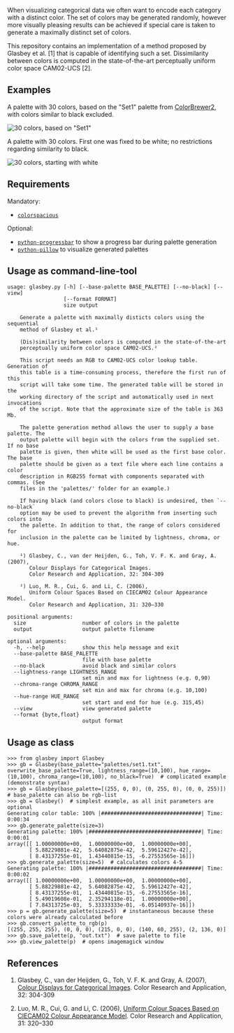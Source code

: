 When visualizing categorical data we often want to encode each category with a
distinct color. The set of colors may be generated randomly, however more
visually pleasing results can be achieved if special care is taken to generate
a maximally distinct set of colors.

This repository contains an implementation of a method proposed by Glasbey et
al. [1] that is capable of identifying such a set. Dissimilarity between colors
is computed in the state-of-the-art perceptually uniform color space CAM02-UCS
[2].

Examples
--------

A palette with 30 colors, based on the "Set1" palette from [ColorBrewer2](http://bl.ocks.org/mbostock/5577023), with colors similar to black excluded.

![30 colors, based on "Set1"](https://raw.github.com/taketwo/glasbey/master/images/palette-set1-30.png)

A palette with 30 colors. First one was fixed to be white; no restrictions
regarding similarity to black.

![30 colors, starting with white](https://raw.github.com/taketwo/glasbey/master/images/palette-white-30.png)

Requirements
------------

Mandatory:

* [`colorspacious`](https://github.com/njsmith/colorspacious)

Optional:

* [`python-progressbar`](https://code.google.com/p/python-progressbar/) to show
  a progress bar during palette generation
* [`python-pillow`](https://github.com/python-pillow/Pillow) to visualize
  generated palettes

Usage as command-line-tool
--------------------------

```
usage: glasbey.py [-h] [--base-palette BASE_PALETTE] [--no-black] [--view]
                  [--format FORMAT]
                  size output

    Generate a palette with maximally disticts colors using the sequential
    method of Glasbey et al.¹

    (Dis)similarity between colors is computed in the state-of-the-art
    perceptually uniform color space CAM02-UCS.²

    This script needs an RGB to CAM02-UCS color lookup table. Generation of
    this table is a time-consuming process, therefore the first run of this
    script will take some time. The generated table will be stored in the
    working directory of the script and automatically used in next invocations
    of the script. Note that the approximate size of the table is 363 Mb.

    The palette generation method allows the user to supply a base palette. The
    output palette will begin with the colors from the supplied set. If no base
    palette is given, then white will be used as the first base color. The base
    palette should be given as a text file where each line contains a color
    description in RGB255 format with components separated with commas. (See
    files in the 'palettes/' folder for an example.)

    If having black (and colors close to black) is undesired, then `--no-black`
    option may be used to prevent the algorithm from inserting such colors into
    the palette. In addition to that, the range of colors considered for
    inclusion in the palette can be limited by lightness, chroma, or hue.

    ¹) Glasbey, C., van der Heijden, G., Toh, V. F. K. and Gray, A. (2007),
       Colour Displays for Categorical Images.
       Color Research and Application, 32: 304-309

    ²) Luo, M. R., Cui, G. and Li, C. (2006),
       Uniform Colour Spaces Based on CIECAM02 Colour Appearance Model.
       Color Research and Application, 31: 320–330

positional arguments:
  size                  number of colors in the palette
  output                output palette filename

optional arguments:
  -h, --help            show this help message and exit
  --base-palette BASE_PALETTE
                        file with base palette
  --no-black            avoid black and similar colors
  --lightness-range LIGHTNESS_RANGE
                        set min and max for lightness (e.g. 0,90)
  --chroma-range CHROMA_RANGE
                        set min and max for chroma (e.g. 10,100)
  --hue-range HUE_RANGE
                        set start and end for hue (e.g. 315,45)
  --view                view generated palette
  --format {byte,float}
                        output format
```

Usage as class
--------------

```
>>> from glasbey import Glasbey
>>> gb = Glasbey(base_palette="palettes/set1.txt", overwrite_base_palette=True, lightness_range=(10,100), hue_range=(10,100), chroma_range=(10,100), no_black=True)  # complicated example (demonstrate syntax)
>>> gb = Glasbey(base_palette=[(255, 0, 0), (0, 255, 0), (0, 0, 255)])  # base_palette can also be rgb-list
>>> gb = Glasbey()  # simplest example, as all init parameters are optional
Generating color table: 100% |################################| Time:  0:00:34
>>> gb.generate_palette(size=3)
Generating palette: 100% |####################################| Time:  0:00:01
array([[ 1.00000000e+00,  1.00000000e+00,  1.00000000e+00],
       [ 5.88229881e-42,  5.64082875e-42,  5.59612427e-42],
       [ 8.43137255e-01,  1.43440815e-15, -6.27553565e-16]])
>>> gb.generate_palette(size=5)  # calculates colors 4-5
Generating palette: 100% |####################################| Time:  0:00:02
array([[ 1.00000000e+00,  1.00000000e+00,  1.00000000e+00],
       [ 5.88229881e-42,  5.64082875e-42,  5.59612427e-42],
       [ 8.43137255e-01,  1.43440815e-15, -6.27553565e-16],
       [ 5.49019608e-01,  2.35294118e-01,  1.00000000e+00],
       [ 7.84313725e-03,  5.33333333e-01, -6.05140937e-16]])
>>> p = gb.generate_palette(size=5)  # instantaneous because these colors were already calculated before
>>> gb.convert_palette_to_rgb(p)
[(255, 255, 255), (0, 0, 0), (215, 0, 0), (140, 60, 255), (2, 136, 0)]
>>> gb.save_palette(p, "out.txt")  # save palette to file
>>> gb.view_palette(p)  # opens imagemagick window
```

References
----------

1) Glasbey, C., van der Heijden, G., Toh, V. F. K. and Gray, A. (2007),
   [Colour Displays for Categorical Images](http://onlinelibrary.wiley.com/doi/10.1002/col.20327/abstract).
   Color Research and Application, 32: 304-309

2) Luo, M. R., Cui, G. and Li, C. (2006),
   [Uniform Colour Spaces Based on CIECAM02 Colour Appearance Model](http://onlinelibrary.wiley.com/doi/10.1002/col.20227/abstract).
   Color Research and Application, 31: 320–330
